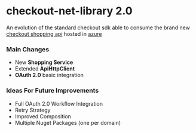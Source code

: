 # checkout-net-library 2.0
An evolution of the standard checkout sdk able to consume the brand new [checkout shopping api](https://github.com/italieno/checkout.server) hosted in [azure](https://checkout-shopping-server.azurewebsites.net)

### Main Changes
- New **Shopping Service**
- Extended **ApiHttpClient**
- **OAuth 2.0** basic integration

### Ideas For Future Improvements
- Full OAuth 2.0 Workflow Integration
- Retry Strategy
- Improved Composition
- Multiple Nuget Packages (one per domain)
